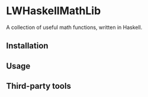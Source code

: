 # LWHaskellMathLib

A collection of useful math functions, written in Haskell.

## Installation

## Usage

## Third-party tools


